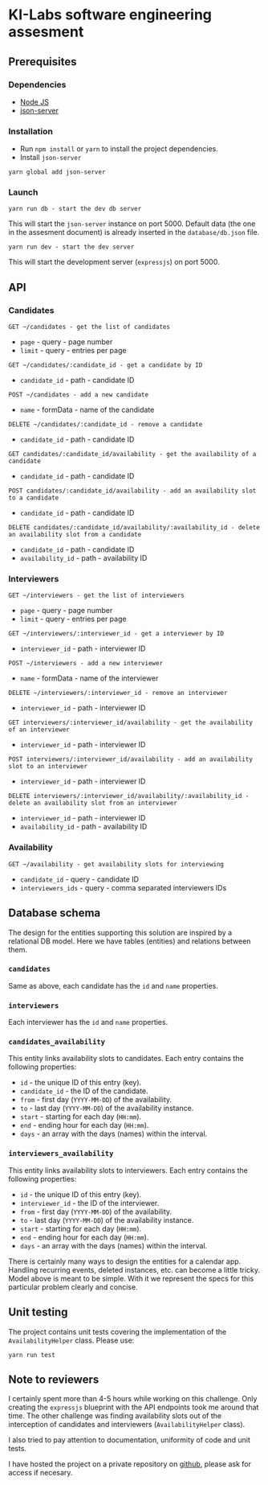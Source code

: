 # KI-Labs software engineering assesment

## Prerequisites

### Dependencies

* [Node JS](https://nodejs.org/en/)
* [json-server](https://www.npmjs.com/package/json-server)

### Installation

- Run `npm install` or `yarn` to install the project dependencies.
- Install `json-server`
```
yarn global add json-server
```

### Launch
```
yarn run db - start the dev db server
```

This will start the `json-server` instance on port 5000. Default data (the one in the assesment document) is already inserted in the `database/db.json` file.

```
yarn run dev - start the dev server
```

This will start the development server (`expressjs`) on port 5000.

## API

### Candidates

```
GET ~/candidates - get the list of candidates
```
- `page` - query - page number
- `limit` - query - entries per page

```
GET ~/candidates/:candidate_id - get a candidate by ID
```
- `candidate_id` - path - candidate ID

```
POST ~/candidates - add a new candidate
```
- `name` - formData - name of the candidate

```
DELETE ~/candidates/:candidate_id - remove a candidate
```
- `candidate_id` - path - candidate ID

```
GET candidates/:candidate_id/availability - get the availability of a candidate
```
- `candidate_id` - path - candidate ID

```
POST candidates/:candidate_id/availability - add an availability slot to a candidate
```
- `candidate_id` - path - candidate ID

```
DELETE candidates/:candidate_id/availability/:availability_id - delete an availability slot from a candidate
```
- `candidate_id` - path - candidate ID
- `availability_id` - path - availability ID

### Interviewers
```
GET ~/interviewers - get the list of interviewers
```
- `page` - query - page number
- `limit` - query - entries per page

```
GET ~/interviewers/:interviewer_id - get a interviewer by ID
```
- `interviewer_id` - path - interviewer ID

```
POST ~/interviewers - add a new interviewer
```
- `name` - formData - name of the interviewer

```
DELETE ~/interviewers/:interviewer_id - remove an interviewer
```
- `interviewer_id` - path - interviewer ID

```
GET interviewers/:interviewer_id/availability - get the availability of an interviewer
```
- `interviewer_id` - path - interviewer ID

```
POST interviewers/:interviewer_id/availability - add an availability slot to an interviewer
```
- `interviewer_id` - path - interviewer ID

```
DELETE interviewers/:interviewer_id/availability/:availability_id - delete an availability slot from an interviewer
```
- `interviewer_id` - path - interviewer ID
- `availability_id` - path - availability ID

### Availability
```
GET ~/availability - get availability slots for interviewing
```
- `candidate_id` - query - candidate ID
- `interviewers_ids` - query - comma separated interviewers IDs

## Database schema
The design for the entities supporting this solution are inspired by a relational DB model. Here we have tables (entities) and relations between them.

### `candidates`
Same as above, each candidate has the `id` and `name` properties.

### `interviewers`
Each interviewer has the `id` and `name` properties.

### `candidates_availability`
This entity links availability slots to candidates. Each entry contains the following properties:
- `id` - the unique ID of this entry (key).
- `candidate_id` - the ID of the candidate.
- `from` - first day (`YYYY-MM-DD`) of the availability.
- `to` - last day (`YYYY-MM-DD`) of the availability instance.
- `start` - starting for each day (`HH:mm`).
- `end` - ending hour for each day (`HH:mm`).
- `days` - an array with the days (names) within the interval.

### `interviewers_availability`
This entity links availability slots to interviewers. Each entry contains the following properties:
- `id` - the unique ID of this entry (key).
- `interviewer_id` - the ID of the interviewer.
- `from` - first day (`YYYY-MM-DD`) of the availability.
- `to` - last day (`YYYY-MM-DD`) of the availability instance.
- `start` - starting for each day (`HH:mm`).
- `end` - ending hour for each day (`HH:mm`).
- `days` - an array with the days (names) within the interval.

There is certainly many ways to design the entities for a calendar app. Handling recurring events, deleted instances, etc. can become a little tricky. Model above is meant to be simple. With it we represent the specs for this particular problem clearly and concise.

## Unit testing
The project contains unit tests covering the implementation of the `AvailabilityHelper` class. Please use:

```
yarn run test
```

## Note to reviewers

I certainly spent more than 4-5 hours while working on this challenge. Only creating the `expressjs` blueprint with the API endpoints took me around that time. The other challenge was finding availability slots out of the interception of candidates and interviewers (`AvailabilityHelper` class).

I also tried to pay attention to documentation, uniformity of code and unit tests.

I have hosted the project on a private repository on [github](https://github.com/rrmarichal/interview-calendar-api.git), please ask for access if necesary.
